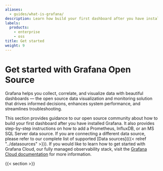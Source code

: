 ```yaml
---
aliases:
  - guides/what-is-grafana/
description: Learn how build your first dashboard after you have installed Grafana.
labels:
  products:
    - enterprise
    - oss
title: Get started
weight: 9
---
```


# Get started with Grafana Open Source

Grafana helps you collect, correlate, and visualize data with beautiful dashboards — the open source data visualization and monitoring solution that drives informed decisions, enhances system performance, and streamlines troubleshooting.


This section provides guidance to our open source community about how to build your first dashboard after you have installed Grafana. It also provides step-by-step instructions on how to add a Prometheus, InfluxDB, or an MS SQL Server data source. If you are connecting a different data source, please refer to our complete list of supported [Data sources]({{< relref "../datasources" >}}).  If you would like to learn how to get started with Grafana Cloud, our fully managed observability stack, visit the [Grafana Cloud documentation](https://grafana.com/docs/grafana-cloud/quickstart/) for more information.

{{< section >}}
